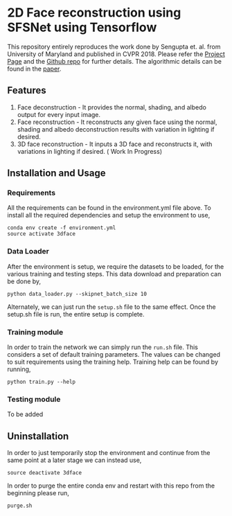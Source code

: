 # 2D Face reconstruction using SFSNet using Tensorflow

This repository entirely reproduces the work done by Sengupta et. al. from University of Maryland and published in CVPR 2018. 
Please refer the [Project Page](https://senguptaumd.github.io/SfSNet/) and the [Github repo](https://github.com/senguptaumd/SfSNet) for further details. The algorithmic details can be found in the [paper](https://arxiv.org/pdf/1712.01261.pdf).

## Features
1. Face deconstruction - It provides the normal, shading, and albedo output for every input image. 
2. Face reconstruction - It reconstructs any given face using the normal, shading and albedo deconstruction results with variation in lighting if desired.
3. 3D face reconstruction - It inputs a 3D face and reconstructs it, with variations in lighting if desired. ( Work In Progress) 

## Installation and Usage

### Requirements
All the requirements can be found in the environment.yml file above. To install all the required dependencies and setup the environment to use,
```
conda env create -f environment.yml
source activate 3dface
```
### Data Loader
After the environment is setup, we require the datasets to be loaded, for the various training and testing steps. This data download and preparation can be done by,
```
python data_loader.py --skipnet_batch_size 10
```

Alternately, we can just run the ```setup.sh``` file to the same effect. Once the setup.sh file is run, the entire setup is complete. 

### Training module
In order to train the network we can simply run the ```run.sh``` file. This considers a set of default training parameters. The values can be changed to suit requirements using the training help. Training help can be found by running, 
```
python train.py --help
```

### Testing module
To be added


## Uninstallation

In order to just temporarily stop the environment and continue from the same point at a later stage we can instead use,
```
source deactivate 3dface
```
In order to purge the entire conda env and restart with this repo from the beginning please run,
```
purge.sh
```

